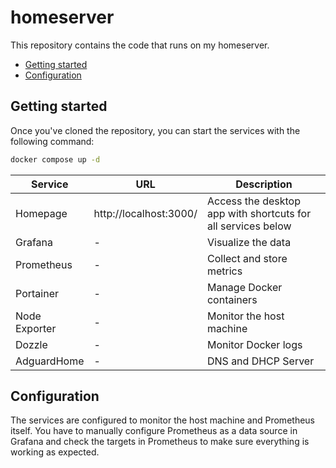 # homeserver <!-- omit in toc -->

This repository contains the code that runs on my homeserver.

- [Getting started](#getting-started)
- [Configuration](#configuration)

## Getting started

Once you've cloned the repository, you can start the services with the following command:

```bash
docker compose up -d
```

| Service       | URL                    | Description                                                  |
| ------------- | ---------------------- | ------------------------------------------------------------ |
| Homepage      | http://localhost:3000/ | Access the desktop app with shortcuts for all services below |
| Grafana       | -                      | Visualize the data                                           |
| Prometheus    | -                      | Collect and store metrics                                    |
| Portainer     | -                      | Manage Docker containers                                     |
| Node Exporter | -                      | Monitor the host machine                                     |
| Dozzle        | -                      | Monitor Docker logs                                          |
| AdguardHome   | -                      | DNS and DHCP Server                                          |

## Configuration

The services are configured to monitor the host machine and Prometheus itself. You have to manually configure Prometheus as a data source in Grafana and check the targets in Prometheus to make sure everything is working as expected.